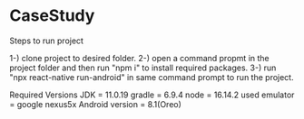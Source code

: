 # CaseStudy

Steps to run project 

1-) clone project to desired folder. 
2-) open a command propmt in the project folder and then run "npm i" to install required packages. 
3-) run "npx react-native run-android" in same command prompt to run the project. 

Required Versions
JDK = 11.0.19 
gradle = 6.9.4 
node = 16.14.2 
used emulator = google nexus5x 
Android version = 8.1(Oreo) 

